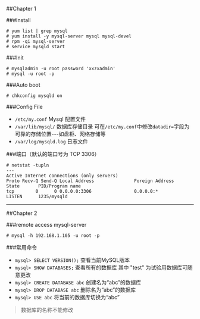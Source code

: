 ##Chapter 1

###Install

	# yum list | grep mysql
	# yum install -y mysql-server mysql mysql-devel
	# rpm -qi mysql-server
	# service mysqld start

###Init

	# mysqladmin -u root password 'xxzxadmin'
	# mysql -u root -p

###Auto boot

	# chkconfig mysqld on

###Config File

* `/etc/my.conf`	 Mysql 配置文件
* `/var/lib/mysql/`	 数据库存储目录 可在`/etc/my.conf`中修改`datadir=`字段为可靠的存储位置---如盘柜、网络存储等
* `/var/log/mysqld.log`	 日志文件

###端口（默认的端口号为 TCP 3306）
	
	# netstat -tupln
	---
	Active Internet connections (only servers)
	Proto Recv-Q Send-Q Local Address               Foreign Address             State       PID/Program name   
	tcp        0      0 0.0.0.0:3306                0.0.0.0:*                   LISTEN      1235/mysqld       
---

##Chapter 2

###remote access mysql-server

	# mysql -h 192.168.1.105 -u root -p
###常用命令

* `mysql> SELECT VERSION();`	查看当前MySQL版本
* `mysql> SHOW DATABASES;`	查看所有的数据库 其中 "test" 为试验用数据库可随意更改
* `mysql> CREATE DATABASE abc`	创建名为“abc”的数据库
* `mysql> DROP DATABASE abc`	删除名为“abc”的数据库
* `mysql> USE abc`		将当前的数据库切换为“abc”

> 数据库的名称不能修改



